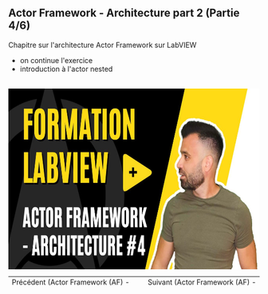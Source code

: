<h2 dir="auto" id="user-content-h_174031069121655196260265"><strong><span>Actor Framework - Architecture part 2&nbsp;</span></strong><strong>(Partie 4/6)</strong></h2>
<p><span>Chapitre sur l'architecture Actor Framework sur LabVIEW&nbsp;</span></p>
<ul>
<li><span>on continue l'exercice&nbsp;</span></li>
<li><span>introduction &agrave; l'actor nested</span></li>
</ul>
<p>&nbsp;<a href="https://youtu.be/r5GDZ0qS8c4?si=oC5QuaPGpVsRuZHe"><img src="4_architecture.jpg" width="640" height="362" alt="" style="display: block; margin-left: auto; margin-right: auto;" /></a></p>
<p></p>
<p></p>
<table border="0" style="width: 100%; border-collapse: collapse; border-style: none; height: 18px;">
<tbody>
<tr style="height: 18px;">
<td style="width: 50%; height: 18px;"><a href="https://github.com/Technologies-de-France/Formation-LabVIEW/tree/main/k%20-%203%20-%20Actor%20Framework%20-%20Architecture">Pr&eacute;c&eacute;dent (<span>Actor Framework (AF) - Architecture</span>)</a><a href="https://github.com/Technologies-de-France/Formation-LabVIEW/blob/main/k%20-%202%20-%20Actor%20framework%20-%20actor/Readme.md"></a></td>
<td style="width: 50%; text-align: right; height: 18px;"><a href="https://github.com/Technologies-de-France/Formation-LabVIEW/tree/main/k%20-%205%20-%20Actor%20Framework%20-%20nested">Suivant (<span>Actor Framework (AF) - Nested</span>)</a></td>
</tr>
</tbody>
</table>
<p dir="auto" id="user-content-h_4774480761351655104528452" style="text-align: left;"></p>
